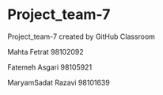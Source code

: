 # Project_team-7
Project_team-7 created by GitHub Classroom

Mahta Fetrat 98102092

Fatemeh Asgari 98105921

MaryamSadat Razavi 98101639
